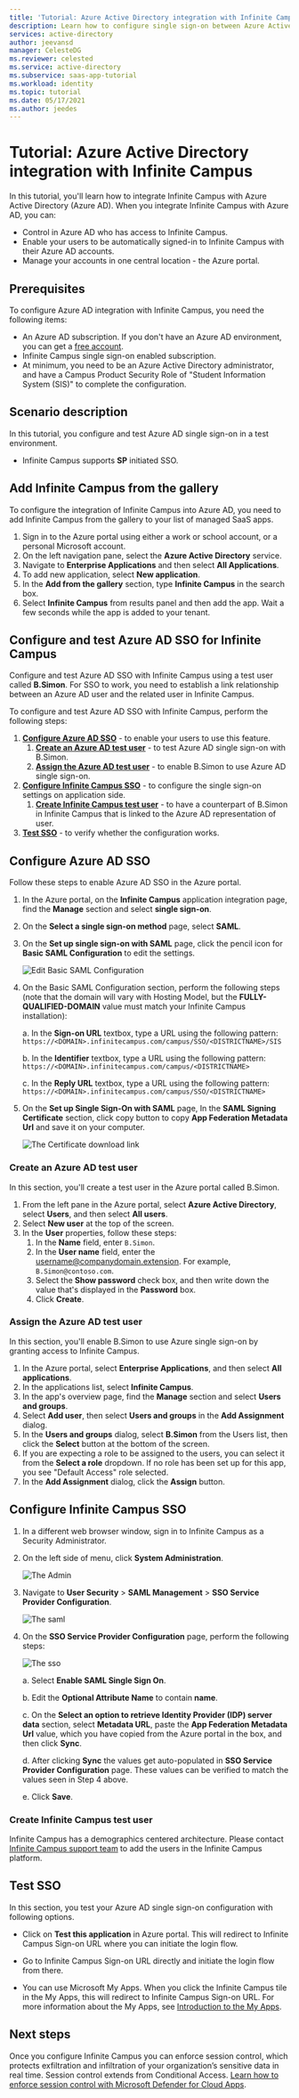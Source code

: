 ```yaml
---
title: 'Tutorial: Azure Active Directory integration with Infinite Campus | Microsoft Docs'
description: Learn how to configure single sign-on between Azure Active Directory and Infinite Campus.
services: active-directory
author: jeevansd
manager: CelesteDG
ms.reviewer: celested
ms.service: active-directory
ms.subservice: saas-app-tutorial
ms.workload: identity
ms.topic: tutorial
ms.date: 05/17/2021
ms.author: jeedes
---
```

# Tutorial: Azure Active Directory integration with Infinite Campus

In this tutorial, you'll learn how to integrate Infinite Campus with Azure Active Directory (Azure AD). When you integrate Infinite Campus with Azure AD, you can:

* Control in Azure AD who has access to Infinite Campus.
* Enable your users to be automatically signed-in to Infinite Campus with their Azure AD accounts.
* Manage your accounts in one central location - the Azure portal.

## Prerequisites

To configure Azure AD integration with Infinite Campus, you need the following items:

* An Azure AD subscription. If you don't have an Azure AD environment, you can get a [free account](https://azure.microsoft.com/free/).
* Infinite Campus single sign-on enabled subscription.
* At minimum, you need to be an Azure Active Directory administrator, and have a Campus Product Security Role of "Student Information System (SIS)" to complete the configuration.

## Scenario description

In this tutorial, you configure and test Azure AD single sign-on in a test environment.

* Infinite Campus supports **SP** initiated SSO.

## Add Infinite Campus from the gallery

To configure the integration of Infinite Campus into Azure AD, you need to add Infinite Campus from the gallery to your list of managed SaaS apps.

1. Sign in to the Azure portal using either a work or school account, or a personal Microsoft account.
1. On the left navigation pane, select the **Azure Active Directory** service.
1. Navigate to **Enterprise Applications** and then select **All Applications**.
1. To add new application, select **New application**.
1. In the **Add from the gallery** section, type **Infinite Campus** in the search box.
1. Select **Infinite Campus** from results panel and then add the app. Wait a few seconds while the app is added to your tenant.

## Configure and test Azure AD SSO for Infinite Campus

Configure and test Azure AD SSO with Infinite Campus using a test user called **B.Simon**. For SSO to work, you need to establish a link relationship between an Azure AD user and the related user in Infinite Campus.

To configure and test Azure AD SSO with Infinite Campus, perform the following steps:

1. **[Configure Azure AD SSO](#configure-azure-ad-sso)** - to enable your users to use this feature.
    1. **[Create an Azure AD test user](#create-an-azure-ad-test-user)** - to test Azure AD single sign-on with B.Simon.
    1. **[Assign the Azure AD test user](#assign-the-azure-ad-test-user)** - to enable B.Simon to use Azure AD single sign-on.
1. **[Configure Infinite Campus SSO](#configure-infinite-campus-sso)** - to configure the single sign-on settings on application side.
    1. **[Create Infinite Campus test user](#create-infinite-campus-test-user)** - to have a counterpart of B.Simon in Infinite Campus that is linked to the Azure AD representation of user.
1. **[Test SSO](#test-sso)** - to verify whether the configuration works.

## Configure Azure AD SSO

Follow these steps to enable Azure AD SSO in the Azure portal.

1. In the Azure portal, on the **Infinite Campus** application integration page, find the **Manage** section and select **single sign-on**.
1. On the **Select a single sign-on method** page, select **SAML**.
1. On the **Set up single sign-on with SAML** page, click the pencil icon for **Basic SAML Configuration** to edit the settings.

   ![Edit Basic SAML Configuration](common/edit-urls.png)

4. On the Basic SAML Configuration section, perform the following steps (note that the domain will vary with Hosting Model, but the **FULLY-QUALIFIED-DOMAIN** value must match your Infinite Campus installation):

	a. In the **Sign-on URL** textbox, type a URL using the following pattern: `https://<DOMAIN>.infinitecampus.com/campus/SSO/<DISTRICTNAME>/SIS`

	b. In the **Identifier** textbox, type a URL using the following pattern: `https://<DOMAIN>.infinitecampus.com/campus/<DISTRICTNAME>`

	c. In the **Reply URL** textbox, type a URL using the following pattern: `https://<DOMAIN>.infinitecampus.com/campus/SSO/<DISTRICTNAME>`

5. On the **Set up Single Sign-On with SAML** page, In the **SAML Signing Certificate** section, click copy button to copy **App Federation Metadata Url** and save it on your computer.

	![The Certificate download link](common/copy-metadataurl.png)

### Create an Azure AD test user

In this section, you'll create a test user in the Azure portal called B.Simon.

1. From the left pane in the Azure portal, select **Azure Active Directory**, select **Users**, and then select **All users**.
1. Select **New user** at the top of the screen.
1. In the **User** properties, follow these steps:
   1. In the **Name** field, enter `B.Simon`.  
   1. In the **User name** field, enter the username@companydomain.extension. For example, `B.Simon@contoso.com`.
   1. Select the **Show password** check box, and then write down the value that's displayed in the **Password** box.
   1. Click **Create**.

### Assign the Azure AD test user

In this section, you'll enable B.Simon to use Azure single sign-on by granting access to Infinite Campus.

1. In the Azure portal, select **Enterprise Applications**, and then select **All applications**.
1. In the applications list, select **Infinite Campus**.
1. In the app's overview page, find the **Manage** section and select **Users and groups**.
1. Select **Add user**, then select **Users and groups** in the **Add Assignment** dialog.
1. In the **Users and groups** dialog, select **B.Simon** from the Users list, then click the **Select** button at the bottom of the screen.
1. If you are expecting a role to be assigned to the users, you can select it from the **Select a role** dropdown. If no role has been set up for this app, you see "Default Access" role selected.
1. In the **Add Assignment** dialog, click the **Assign** button.

## Configure Infinite Campus SSO

1. In a different web browser window, sign in to Infinite Campus as a Security Administrator.

2. On the left side of menu, click **System Administration**.

	![The Admin](./media/infinitecampus-tutorial/admin.png)

3. Navigate to **User Security** > **SAML Management** > **SSO Service Provider Configuration**.

	![The saml](./media/infinitecampus-tutorial/security.png)

4. On the **SSO Service Provider Configuration** page, perform the following steps:

	![The sso](./media/infinitecampus-tutorial/configuration.png)

	a. Select **Enable SAML Single Sign On**.

	b. Edit the **Optional Attribute Name** to contain **name**.

	c. On the **Select an option to retrieve Identity Provider (IDP) server data** section, select **Metadata URL**, paste the **App Federation Metadata Url** value, which you have copied from the Azure portal in the box, and then click **Sync**.

	d. After clicking **Sync** the values get auto-populated in **SSO Service Provider Configuration** page. These values can be verified to match the values seen in Step 4 above.

	e. Click **Save**.

### Create Infinite Campus test user

Infinite Campus has a demographics centered architecture. Please contact [Infinite Campus support team](mailto:sales@infinitecampus.com) to add the users in the Infinite Campus platform.

## Test SSO

In this section, you test your Azure AD single sign-on configuration with following options. 

* Click on **Test this application** in Azure portal. This will redirect to Infinite Campus Sign-on URL where you can initiate the login flow. 

* Go to Infinite Campus Sign-on URL directly and initiate the login flow from there.

* You can use Microsoft My Apps. When you click the Infinite Campus tile in the My Apps, this will redirect to Infinite Campus Sign-on URL. For more information about the My Apps, see [Introduction to the My Apps](https://support.microsoft.com/account-billing/sign-in-and-start-apps-from-the-my-apps-portal-2f3b1bae-0e5a-4a86-a33e-876fbd2a4510).

## Next steps

Once you configure Infinite Campus you can enforce session control, which protects exfiltration and infiltration of your organization’s sensitive data in real time. Session control extends from Conditional Access. [Learn how to enforce session control with Microsoft Defender for Cloud Apps](/cloud-app-security/proxy-deployment-aad).
